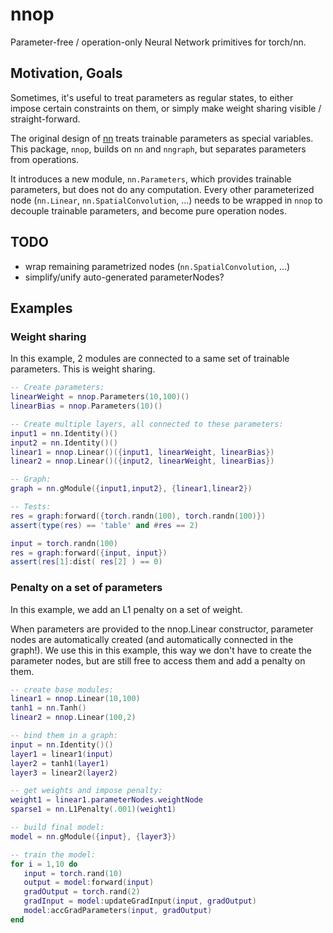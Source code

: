 # nnop

Parameter-free / operation-only Neural Network primitives
for torch/nn.

## Motivation, Goals

Sometimes, it's useful to treat parameters as regular states,
to either impose certain constraints on them, or simply
make weight sharing visible / straight-forward.

The original design of [nn](https://github.com/torch/nn) treats
trainable parameters as special variables. This package, `nnop`,
builds on `nn` and `nngraph`, but separates parameters from operations.

It introduces a new module, `nn.Parameters`, which provides trainable
parameters, but does not do any computation. Every other parameterized
node (`nn.Linear`, `nn.SpatialConvolution`, ...) needs to be wrapped in
`nnop` to decouple trainable parameters, and become pure operation nodes.

## TODO

* wrap remaining parametrized nodes (`nn.SpatialConvolution`, ...)
* simplify/unify auto-generated parameterNodes?

## Examples

### Weight sharing

In this example, 2 modules are connected to a same set of trainable
parameters. This is weight sharing.

```lua
-- Create parameters:
linearWeight = nnop.Parameters(10,100)()
linearBias = nnop.Parameters(10)()

-- Create multiple layers, all connected to these parameters:
input1 = nn.Identity()()
input2 = nn.Identity()()
linear1 = nnop.Linear()({input1, linearWeight, linearBias})
linear2 = nnop.Linear()({input2, linearWeight, linearBias})

-- Graph:
graph = nn.gModule({input1,input2}, {linear1,linear2})

-- Tests:
res = graph:forward({torch.randn(100), torch.randn(100)})
assert(type(res) == 'table' and #res == 2)

input = torch.randn(100)
res = graph:forward({input, input})
assert(res[1]:dist( res[2] ) == 0)
```

### Penalty on a set of parameters

In this example, we add an L1 penalty on a set of weight.

When parameters are provided to the nnop.Linear constructor,
parameter nodes are automatically created (and automatically
connected in the graph!). We use this in this example, this
way we don't have to create the parameter nodes, but are still
free to access them and add a penalty on them.

```lua
-- create base modules:
linear1 = nnop.Linear(10,100)
tanh1 = nn.Tanh()
linear2 = nnop.Linear(100,2)

-- bind them in a graph:
input = nn.Identity()()
layer1 = linear1(input)
layer2 = tanh1(layer1)
layer3 = linear2(layer2)

-- get weights and impose penalty:
weight1 = linear1.parameterNodes.weightNode
sparse1 = nn.L1Penalty(.001)(weight1)

-- build final model:
model = nn.gModule({input}, {layer3})

-- train the model:
for i = 1,10 do
   input = torch.rand(10)
   output = model:forward(input)
   gradOutput = torch.rand(2)
   gradInput = model:updateGradInput(input, gradOutput)
   model:accGradParameters(input, gradOutput)
end
```
